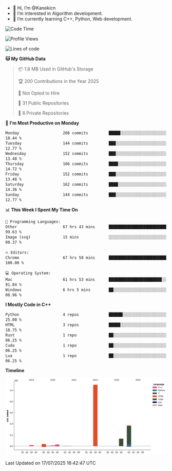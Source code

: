 - 👋 Hi, I’m @Kanekicn
- 👀 I’m interested in Algorithm development.
- 🌱 I’m currently learning C++, Python, Web development.

<!---
cotecsz/cotecsz is a ✨ special ✨ repository because its `README.md` (this file) appears on your GitHub profile.
You can click the Preview link to take a look at your changes.
--->

<!--START_SECTION:waka-->
![Code Time](http://img.shields.io/badge/Code%20Time-3%2C958%20hrs%203%20mins-blue)

![Profile Views](http://img.shields.io/badge/Profile%20Views-0-blue)

![Lines of code](https://img.shields.io/badge/From%20Hello%20World%20I%27ve%20Written-1.7%20million%20lines%20of%20code-blue)

**🐱 My GitHub Data** 

> 📦 1.8 MB Used in GitHub's Storage 
 > 
> 🏆 200 Contributions in the Year 2025
 > 
> 🚫 Not Opted to Hire
 > 
> 📜 31 Public Repositories 
 > 
> 🔑 8 Private Repositories 
 > 
📅 **I'm Most Productive on Monday** 

```text
Monday                   208 commits         █████░░░░░░░░░░░░░░░░░░░░   18.44 % 
Tuesday                  144 commits         ███░░░░░░░░░░░░░░░░░░░░░░   12.77 % 
Wednesday                152 commits         ███░░░░░░░░░░░░░░░░░░░░░░   13.48 % 
Thursday                 166 commits         ████░░░░░░░░░░░░░░░░░░░░░   14.72 % 
Friday                   152 commits         ███░░░░░░░░░░░░░░░░░░░░░░   13.48 % 
Saturday                 162 commits         ████░░░░░░░░░░░░░░░░░░░░░   14.36 % 
Sunday                   144 commits         ███░░░░░░░░░░░░░░░░░░░░░░   12.77 % 
```


📊 **This Week I Spent My Time On** 

```text
💬 Programming Languages: 
Other                    67 hrs 43 mins      █████████████████████████   99.63 % 
Image (svg)              15 mins             ░░░░░░░░░░░░░░░░░░░░░░░░░   00.37 % 

🔥 Editors: 
Chrome                   67 hrs 58 mins      █████████████████████████   100.00 % 

💻 Operating System: 
Mac                      61 hrs 53 mins      ███████████████████████░░   91.04 % 
Windows                  6 hrs 5 mins        ██░░░░░░░░░░░░░░░░░░░░░░░   08.96 % 
```

**I Mostly Code in C++** 

```text
Python                   4 repos             ██████░░░░░░░░░░░░░░░░░░░   25.00 % 
HTML                     3 repos             █████░░░░░░░░░░░░░░░░░░░░   18.75 % 
Rust                     1 repo              ██░░░░░░░░░░░░░░░░░░░░░░░   06.25 % 
Cuda                     1 repo              ██░░░░░░░░░░░░░░░░░░░░░░░   06.25 % 
Lua                      1 repo              ██░░░░░░░░░░░░░░░░░░░░░░░   06.25 % 
```



**Timeline**

![Lines of Code chart](https://raw.githubusercontent.com/Kanekicn/Kanekicn/master/assets/bar_graph.png)


 Last Updated on 17/07/2025 16:42:47 UTC
<!--END_SECTION:waka-->
